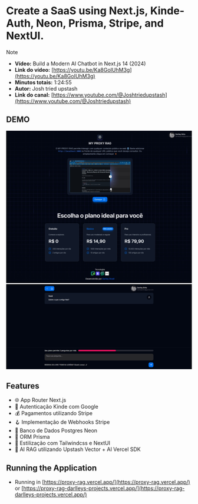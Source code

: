 # Create a SaaS using Next.js, Kinde-Auth, Neon, Prisma, Stripe, and NextUI.

> [!NOTE]
> - **Vídeo:** Build a Modern AI Chatbot in Next.js 14 (2024)
> - **Link do vídeo:** [https://youtu.be/Ka8GoIUhM3g](https://youtu.be/Ka8GoIUhM3g)
> - **Minutos totais:** 1:24:55
> - **Autor:** Josh tried upstash
> - **Link do canal:** [https://www.youtube.com/@Joshtriedupstash](https://www.youtube.com/@Joshtriedupstash)

## DEMO

![thumbnail](https://github.com/Darlley/proxy-rag/blob/main/thumbnail.jpeg?raw=true)
![chat](https://github.com/Darlley/proxy-rag/blob/main/thumbnail-2.png?raw=true)

## Features

- 🌐 App Router Next.js
- 🔐 Autenticação Kinde com Google
- 💰 Pagamentos utilizando Stripe
- 🪝 Implementação de Webhooks Stripe
- 🎲 Banco de Dados Postgres Neon
- 💨 ORM Prisma
- 🎨 Estilização com Tailwindcss e NextUI
- 🤖 AI RAG utilizando Upstash Vector + AI Vercel SDK

## Running the Application

- Running in [https://proxy-rag.vercel.app/](https://proxy-rag.vercel.app/) or [https://proxy-rag-darlleys-projects.vercel.app/](https://proxy-rag-darlleys-projects.vercel.app/)

